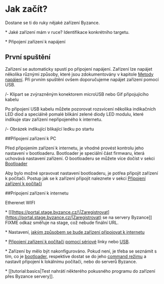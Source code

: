 # Jak začít?




Dostane se ti do ruky nějaké zařízení Byzance.

\* Jaké zařízení mám v ruce? Identifikace konkrétního targetu.

\* Připojení zařízení k napájení

## První spuštění

Zařízení se automaticky spustí po připojení napájení. Zařízení lze napájet několika různými způsoby, které jsou zdokumentovány v kapitole [Metody napájení](/byzance_documentation/hardware_intro/features/zdroj-internetu.md). Při prvním spuštění ovšem doporučujeme napájet zařízení pomocí USB.

/- Klipart se zvýrazněným konektorem microUSB nebo Gif připojujícího kabelu

Po připojení USB kabelu můžete pozorovat rozsvícení několika indikačních LED diod a speciálně pomalé blikání zelené diody LED modulu, které indikuje stav zařízení nepřipojeného k internetu.

/- Obrázek indikující blikající ledku po startu

##Připojení zařízení k PC

Před připojením zařízení k internetu, je vhodné provést kontrolu jeho nastavení v bootloaderu. Bootloader je speciální část firmwaru, která uchovává nastavení zařízení. O bootloaderu se můžete více dočíst v sekci [Bootloader](/byzance_documentation/hardware_intro/features/bootloader.md)

Aby bylo možné spravovat nastavení bootloaderu, je potřea připojit zařízení k počítači. Postup jak se k zařízení připojit naleznete v sekci [Připojení zařízení k počítači](/byzance_documentation/hardware_intro/navody/pripojeni-k-pc.md)

##Pripojení zařízení k internetu

Etherenet WIFI

\* \[\[[https://portal.stage.byzance.cz/\|Zaregistrovat](https://portal.stage.byzance.cz/|Zaregistrovat) se na servery Byzance\]\] FIXME odkaz směřuje na stage, což nebude finální URL.

\* Nastavení, [jakým způsobem se bude zařízení připojovat k internetu](/byzance_documentation/hardware_intro/features/zdroj-internetu.md)

\* [Připojení zařízení k počítači](/byzance_documentation/hardware_intro/navody/pripojeni-k-pc.md) [pomocí sériové](/byzance_documentation/hardware_intro/navody/pripojeni-k-pc/pomoci-seriove-linky.md) linky nebo [USB](/byzance_documentation/hardware_intro/navody/pripojeni-k-pc/pomoci-usb.md).

\* Zařízení by mělo být nakonfigurováno. Pokud není, je třeba se seznámit s tím, co je [bootloader](/byzance_documentation/hardware_intro/features/bootloader.md), respektive dostat se do jeho [command režimu](/byzance_documentation/hardware_intro/features/bootloader/command-rezim.md) a nastavit připojení k lokálnímu počítači, nebo do serverů Byzance.

\* \[\[tutorial:basics\|Test nahrátí některého pokusného programu do zařízení přes Byzance servery\]\].

